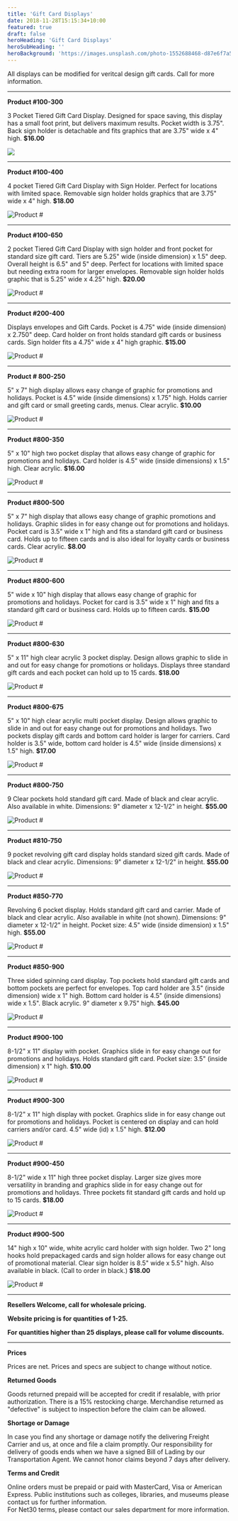```yaml
---
title: 'Gift Card Displays'
date: 2018-11-28T15:15:34+10:00
featured: true
draft: false
heroHeading: 'Gift Card Displays'
heroSubHeading: ''
heroBackground: 'https://images.unsplash.com/photo-1552688468-d87e6f7a58f2?ixlib=rb-1.2.1&ixid=MnwxMjA3fDB8MHxwaG90by1wYWdlfHx8fGVufDB8fHx8&auto=format&fit=crop&w=1170&q=80'
---
```


All displays can be modified for veritcal design gift cards. Call for more information.

---

**Product #100-300**

3 Pocket Tiered Gift Card Display. Designed for space saving, this display has a small foot print, but delivers maximum results. Pocket width is 3.75". Back sign holder is detachable and fits graphics that are 3.75" wide x 4" high. **$16.00**

<img src="/home/Dev/WebDev/seattleplasticswebsite/spweb/static/services/service1.jpg">

---

**Product #100-400**

4 pocket Tiered Gift Card Display with Sign Holder. Perfect for locations with limited space. Removable sign holder holds graphics that are 3.75" wide x 4" high. **$18.00**

![Product #](image.jpg)

---

**Product #100-650**

2 pocket Tiered Gift Card Display with sign holder and front pocket for standard size gift card. Tiers are 5.25" wide (inside dimension) x 1.5" deep. Overall height is 6.5" and 5" deep. Perfect for locations with limited space but needing extra room for larger envelopes. Removable sign holder holds graphic that is 5.25" wide
x 4.25" high. **$20.00**

![Product #](image.jpg)

---

**Product #200-400**

Displays envelopes and Gift Cards. Pocket is 4.75" wide (inside dimension) x 2.750" deep. Card holder on front holds standard gift cards or business cards. Sign holder fits a 4.75" wide x 4" high graphic. **$15.00**

![Product #](image.jpg)

---

**Product # 800-250**

5" x 7" high display allows easy change of graphic for promotions and holidays. Pocket is 4.5" wide (inside dimensions) x 1.75" high. Holds carrier and gift card or small greeting cards, menus. Clear acrylic. **$10.00**

![Product #](image.jpg)

---

**Product #800-350**

5" x 10" high two pocket display that allows easy change of
graphic for promotions and holidays. Card holder is 4.5" wide
(inside dimensions) x 1.5" high. Clear acrylic. **$16.00**

![Product #](image.jpg)

---

**Product #800-500**

5" x 7" high display that allows easy change of graphic promotions and holidays. Graphic slides in for easy change out for promotions and holidays. Pocket card is 3.5" wide x 1" high and fits a standard gift card or business card. Holds up to fifteen cards and is also
ideal for loyalty cards or business cards. Clear acrylic. **$8.00**

![Product #](image.jpg)

---

**Product #800-600**

5" wide x 10" high display that allows easy change of graphic for promotions and holidays. Pocket for card is 3.5" wide x 1" high and fits a standard gift card or business card. Holds up to fifteen cards. **$15.00**

![Product #](image.jpg)

---

**Product #800-630**

5" x 11" high clear acrylic 3 pocket display. Design allows graphic
to slide in and out for easy change for promotions or holidays. Displays three standard gift cards and each pocket can hold up
to 15 cards. **$18.00**

![Product #](image.jpg)

---

**Product #800-675**

5" x 10" high clear acrylic multi pocket display. Design allows graphic to slide in and out for easy change out for promotions and holidays. Two pockets display gift cards and bottom card holder is larger for carriers. Card holder is 3.5" wide, bottom card holder is 4.5" wide (inside dimensions) x 1.5" high. **$17.00**

![Product #](image.jpg)

---

**Product #800-750**

9 Clear pockets hold standard gift card. Made of black and clear acrylic. Also available in white. Dimensions: 9" diameter x 12-1/2" in height. **$55.00**

![Product #](image.jpg)

---

**Product #810-750**

9 pocket revolving gift card display holds standard sized gift cards. Made of black and clear acrylic. Dimensions: 9" diameter x 12-1/2" in height. **$55.00**

![Product #](image.jpg)

---

**Product #850-770**

Revolving 6 pocket display. Holds standard gift card and carrier. Made of black and clear acrylic. Also available in white (not
shown). Dimensions: 9" diameter x 12-1/2" in height. Pocket
size: 4.5" wide (inside dimension) x 1.5" high. **$55.00**

![Product #](image.jpg)

---

**Product #850-900**

Three sided spinning card display. Top pockets hold standard gift cards and bottom pockets are perfect for envelopes. Top card
holder are 3.5" (inside dimension) wide x 1" high. Bottom card holder is 4.5" (inside dimensions) wide x 1.5". Black acrylic. 9" diameter x 9.75" high. **$45.00**

![Product #](image.jpg)

---

**Product #900-100**

8-1/2" x 11" display with pocket. Graphics slide in for easy change out for promotions and holidays. Holds standard gift card. Pocket size: 3.5" (inside dimension) x 1" high. **$10.00**

![Product #](image.jpg)

---

**Product #900-300**

8-1/2" x 11" high display with pocket. Graphics slide in for easy change out for promotions and holidays. Pocket is centered on display and can hold carriers and/or card. 4.5" wide (id) x 1.5" high. **$12.00**

![Product #](image.jpg)

---

**Product #900-450**

8-1/2" wide x 11" high three pocket display. Larger size gives more versatility in branding and graphics slide in for easy change out for promotions and holidays. Three pockets fit standard gift cards and hold up to 15 cards. **$18.00**

![Product #](image.jpg)

---

**Product #900-500**

14" high x 10" wide, white acrylic card holder with sign holder. Two 2" long hooks hold prepackaged cards and sign holder allows for easy change out of promotional material. Clear sign holder is 8.5" wide x 5.5" high. Also available in black. (Call to order in black.) **$18.00**

![Product #](image.jpg)

---

**Resellers Welcome, call for wholesale pricing.**

**Website pricing is for quantities of 1-25.**

**For quantities higher than 25 displays, please call for volume discounts.**

---

**Prices**

Prices are net. Prices and specs are subject to change without notice.

**Returned Goods**

Goods returned prepaid will be accepted for credit if resalable, with prior authorization. There is a 15% restocking charge. Merchandise returned as "defective" is subject to inspection before the claim can be allowed.

**Shortage or Damage** 

In case you find any shortage or damage notify the delivering Freight Carrier and us, at once and file a claim promptly. Our responsibility for delivery of goods ends when we have a signed Bill of Lading by our Transportation Agent. We cannot honor claims beyond 7 days after delivery.

**Terms and Credit**

Online orders must be prepaid or paid with MasterCard, Visa or American Express. 
Public institutions such as colleges, libraries, and museums please contact us for further information.  
For Net30 terms, please contact our sales department for more information.
